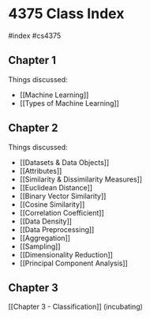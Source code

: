 # 4375 Class Index
#index #cs4375 

## Chapter 1
Things discussed:
- [[Machine Learning]]
- [[Types of Machine Learning]]

## Chapter 2
Things discussed:
- [[Datasets & Data Objects]]
- [[Attributes]]
- [[Similarity & Dissimilarity Measures]]
- [[Euclidean Distance]]
- [[Binary Vector Similarity]]
- [[Cosine Similarity]]
- [[Correlation Coefficient]]
- [[Data Density]]
- [[Data Preprocessing]]
- [[Aggregation]]
- [[Sampling]]
- [[Dimensionality Reduction]]
- [[Principal Component Analysis]]

## Chapter 3
[[Chapter 3 - Classification]] (incubating)
